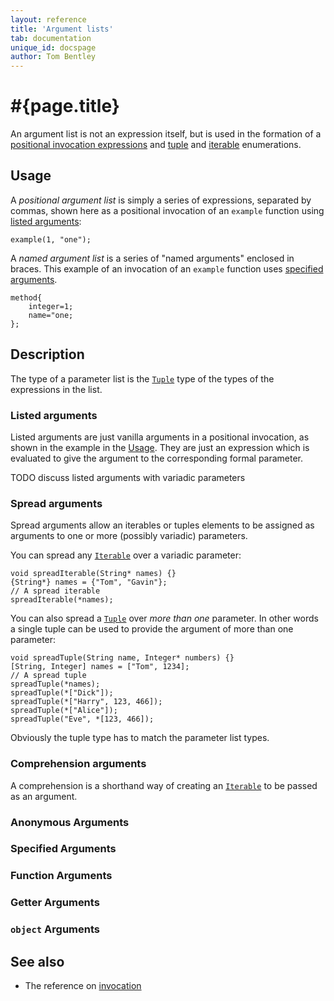 ```yaml
---
layout: reference
title: 'Argument lists'
tab: documentation
unique_id: docspage
author: Tom Bentley
---
```


# #{page.title}

An argument list is not an expression itself, but is used in the 
formation of a 
[positional invocation expressions](../invocation/) and 
[tuple](../tuple/) and 
[iterable](../iterable/) enumerations.

## Usage 

A *positional argument list* is simply a series of expressions, separated by commas, 
shown here as a positional invocation of an `example` function using 
[listed arguments](#listed_arguments):

<!-- try: -->
    example(1, "one");

A *named argument list* is a series of "named arguments" enclosed in braces. 
This example of an invocation of an `example` function uses 
[specified arguments](#specified_arguments).

<!-- try: -->
    method{
        integer=1;
        name="one;
    };

## Description

The type of a parameter list is the 
[`Tuple`](#{site.urls.apidoc_current}/Tuple.type.html)
type of the types of the expressions in the list. 

### Listed arguments

Listed arguments are just vanilla arguments in a positional 
invocation, as shown in the example in the [Usage](#usage). 
They are just an expression which is evaluated to give the 
argument to the corresponding formal parameter.

TODO discuss listed arguments with variadic parameters

### Spread arguments

Spread arguments allow an iterables or tuples elements to be 
assigned as arguments to one or more (possibly variadic) parameters.

You can spread any 
[`Iterable`](#{site.urls.apidoc_current}/Iterable.type.html) over a variadic parameter:

<!-- try: -->
    void spreadIterable(String* names) {}
    {String*} names = {"Tom", "Gavin"};
    // A spread iterable
    spreadIterable(*names);

You can also spread a
[`Tuple`](#{site.urls.apidoc_current}/Tuple.type.html) 
over *more than one* parameter. In other words a 
single tuple can be used to provide the argument of 
more than one parameter:

<!-- try: -->
    void spreadTuple(String name, Integer* numbers) {}
    [String, Integer] names = ["Tom", 1234];
    // A spread tuple
    spreadTuple(*names);
    spreadTuple(*["Dick"]);
    spreadTuple(*["Harry", 123, 466]);
    spreadTuple(*["Alice"]);
    spreadTuple("Eve", *[123, 466]);

Obviously the tuple type has to match the parameter list types.

### Comprehension arguments

A comprehension is a shorthand way of creating an 
[`Iterable`](#{site.urls.apidoc_current}/Iterable.type.html) 
to be passed as an argument.

### Anonymous Arguments

### Specified Arguments

### Function Arguments

### Getter Arguments

### `object` Arguments

## See also

* The reference on [invocation](../invocation)
